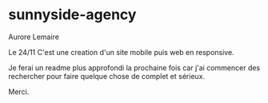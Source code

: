 # sunnyside-agency
Aurore Lemaire

Le 24/11
C'est une creation d'un site mobile puis web en responsive.

Je ferai un readme plus approfondi la prochaine fois car j'ai commencer des rechercher pour faire quelque chose de complet et sérieux.

Merci.
